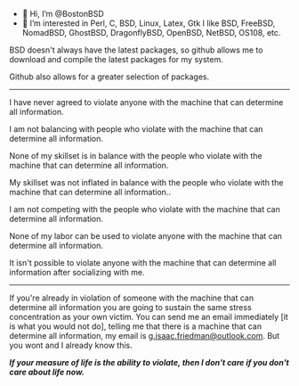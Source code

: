 - 👋 Hi, I’m @BostonBSD
- 👀 I’m interested in Perl, C, BSD, Linux, Latex, Gtk
I like BSD, FreeBSD, NomadBSD, GhostBSD, DragonflyBSD, OpenBSD, NetBSD, OS108, etc.

BSD doesn't always have the latest packages, so github allows me to download and compile the latest
packages for my system.

Github also allows for a greater selection of packages.

<!---
BostonBSD/BostonBSD is a ✨ special ✨ repository because its `README.md` (this file) appears on your GitHub profile.
You can click the Preview link to take a look at your changes.
--->
-------------------------------------------------

I have never agreed to violate anyone with the machine that can determine all information. 

I am not balancing with people who violate with the machine that can determine all information.

None of my skillset is in balance with the people who violate with the machine that can determine all information.

My skillset was not inflated in balance with the people who violate with the machine that can determine all information..

I am not competing with the people who violate with the machine that can determine all information.

None of my labor can be used to violate anyone with the machine that can determine all information.

It isn't possible to violate anyone with the machine that can determine all information after socializing with me.

-------------------------------------------------

If you're already in violation of someone with the machine that can determine all information you are going to sustain the same stress concentration as your own victim.  You can send me an email immediately [it is what you would not do], telling me that there is a machine that can determine all information, my email is g.isaac.friedman@outlook.com.  But you wont and I already know this.

***If your measure of life is the ability to violate, then I don't care if you don't care about life now.***
